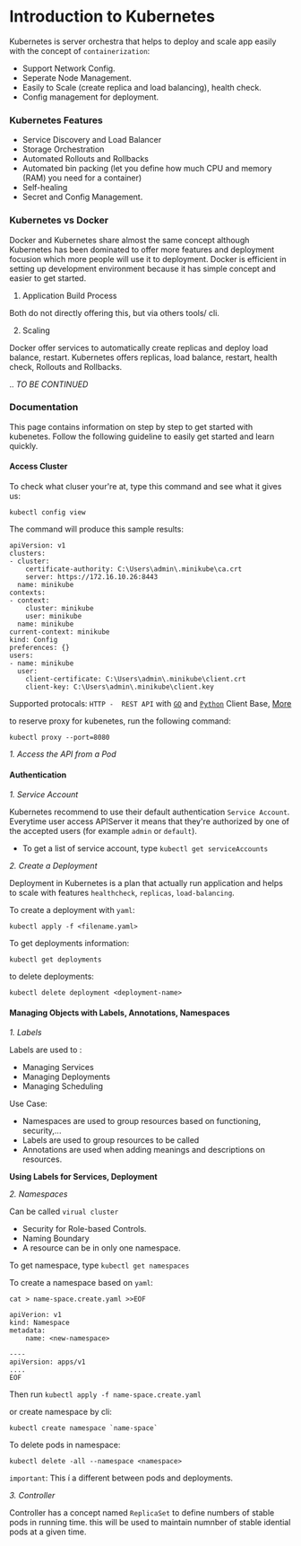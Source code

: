 # Introduction to Kubernetes

Kubernetes is server orchestra that helps to deploy and scale app easily with the concept of `containerization`:

* Support Network Config.
* Seperate Node Management.
* Easily to Scale (create replica and load balancing), health check.
* Config management for deployment.

### Kubernetes Features

* Service Discovery and Load Balancer
* Storage Orchestration
* Automated Rollouts and Rollbacks 
* Automated bin packing (let you define how much CPU and memory (RAM) you need for a container)
* Self-healing
* Secret and Config Management.

### Kubernetes vs Docker

Docker and Kubernetes share almost the same concept although Kubernetes has been dominated to offer more features and deployment focusion which more people will use it to deployment. Docker is efficient in setting up development environment because it has simple concept and easier to get started. 

1. Application Build Process

Both do not directly offering this, but via others tools/ cli.

2. Scaling

Docker offer services to automatically create replicas and deploy load balance, restart.
Kubernetes offers replicas, load balance, restart, health check, Rollouts and Rollbacks.


.. *TO BE CONTINUED*

### Documentation

This page contains information on step by step to get started with kubenetes. Follow the following guideline to easily get started and learn quickly.

#### Access Cluster

To check what cluser your're at, type this command and see what it gives us:

```
kubectl config view
```

The command will produce this sample results:

```
apiVersion: v1
clusters:
- cluster:
    certificate-authority: C:\Users\admin\.minikube\ca.crt
    server: https://172.16.10.26:8443
  name: minikube
contexts:
- context:
    cluster: minikube
    user: minikube
  name: minikube
current-context: minikube
kind: Config
preferences: {}
users:
- name: minikube
  user:
    client-certificate: C:\Users\admin\.minikube\client.crt
    client-key: C:\Users\admin\.minikube\client.key
```

Supported protocals: `HTTP -  REST API` with [`GO`](https://github.com/kubernetes/client-go#compatibility-matrix) and [`Python`](https://github.com/kubernetes-client/python) Client Base, [More](https://kubernetes.io/docs/reference/using-api/client-libraries/) 

to reserve proxy for kubenetes, run the following command:

```
kubectl proxy --port=8080
```

*1. Access the API from a Pod*


#### Authentication

*1. Service Account*

Kubernetes recommend to use their default authentication `Service Account`. Everytime user access APIServer it means that they're authorized by one of the accepted users (for example `admin` or `default`). 

* To get  a list of service account, type `kubectl get serviceAccounts`

*2. Create a Deployment*

Deployment in Kubernetes is a plan that actually run application and helps to scale with features `healthcheck`, `replicas`, `load-balancing`.

To create a deployment with `yaml`:

```
kubectl apply -f <filename.yaml>
```

To get deployments information:

```
kubectl get deployments
```

to delete deployments:

```
kubectl delete deployment <deployment-name>
```

#### Managing Objects with Labels, Annotations, Namespaces

*1. Labels*

Labels are used to :

* Managing Services
* Managing Deployments
* Managing Scheduling

Use Case:

* Namespaces are used to group resources based on functioning, security,...
* Labels are used to group resources to be called
* Annotations are used when adding meanings and descriptions on resources.

__Using Labels for Services, Deployment__



*2. Namespaces*

Can be called `virual cluster`

* Security for Role-based Controls.
* Naming Boundary
* A resource can be in only one namespace.

To get namespace, type `kubectl get namespaces`

To create a namespace based on `yaml`:

```
cat > name-space.create.yaml >>EOF

apiVerion: v1
kind: Namespace
metadata:
    name: <new-namespace>

----
apiVersion: apps/v1
....
EOF
```

Then run `kubectl apply -f name-space.create.yaml`

or create namespace by cli:

```
kubectl create namespace `name-space`
```

To delete pods in namespace:

```
kubectl delete -all --namespace <namespace>
```

`important`: This í a different between pods and deployments.

*3. Controller*

Controller has a concept named `ReplicaSet` to define numbers of stable pods in running time. this will be used to maintain numnber of stable idential pods at a given time.

